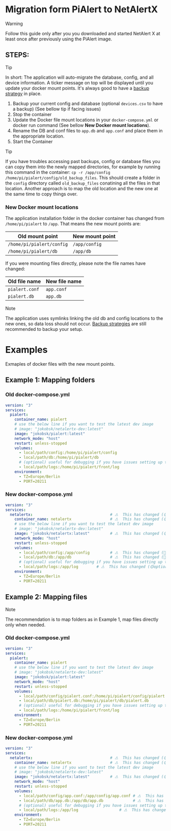 # Migration form PiAlert to NetAlertX

> [!WARNING] 
> Follow this guide only after you you downloaded and started NetAlert X at least once after previously using the PiAlert image.

## STEPS: 

> [!TIP] 
> In short: The application will auto-migrate the database, config, and all device information. A ticker message on top will be displayed until you update your docker mount points. It's always good to have a [backup strategy](https://github.com/jokob-sk/NetAlertX/blob/main/docs/BACKUPS.md) in place.

1. Backup your current config and database (optional `devices.csv` to have a backup) (See bellow tip if facing issues)
2. Stop the container 
2. Update the Docker file mount locations in your `docker-compose.yml` or docker run command (See bellow **New Docker mount locations**). 
3. Rename the DB and conf files to `app.db` and `app.conf` and place them in the appropriate location.
4. Start the Container


> [!TIP] 
> If you have troubles accessing past backups, config or database files you can copy them into the newly mapped directories, for example by running this command in the container:  `cp -r /app/config /home/pi/pialert/config/old_backup_files`. This should create a folder in the `config` directory called `old_backup_files` conatining all the files in that location. Another approach is to map the old location and the new one at the same time to copy things over. 


### New Docker mount locations

The application installation folder in the docker container has changed from `/home/pi/pialert` to `/app`. That means the new mount points are:

 | Old mount point | New mount point | 
 |----------------------|---------------| 
 | `/home/pi/pialert/config` | `/app/config` |
 | `/home/pi/pialert/db` | `/app/db` |


 If you were mounting files directly, please note the file names have changed:

 | Old file name | New file name | 
 |----------------------|---------------| 
 | `pialert.conf` | `app.conf` |
 | `pialert.db` | `app.db` |


> [!NOTE] 
> The application uses symlinks linking the old db and config locations to the new ones, so data loss should not occur. [Backup strategies](https://github.com/jokob-sk/NetAlertX/blob/main/docs/BACKUPS.md) are still recommended to backup your setup.


# Examples

Exmaples of docker files with the new mount points.

## Example 1: Mapping folders

### Old docker-compose.yml

```yaml
version: "3"
services:
  pialert:
    container_name: pialert
    # use the below line if you want to test the latest dev image
    # image: "jokobsk/netalertx-dev:latest" 
    image: "jokobsk/pialert:latest"      
    network_mode: "host"        
    restart: unless-stopped
    volumes:
      - local/path/config:/home/pi/pialert/config  
      - local/path/db:/home/pi/pialert/db         
      # (optional) useful for debugging if you have issues setting up the container
      - local/path/logs:/home/pi/pialert/front/log
    environment:
      - TZ=Europe/Berlin      
      - PORT=20211
```

### New docker-compose.yml

```yaml
version: "3"
services:
  netalertx:                                  # ⚠  This has changed (🟡optional) 
    container_name: netalertx                 # ⚠  This has changed (🟡optional) 
    # use the below line if you want to test the latest dev image
    # image: "jokobsk/netalertx-dev:latest" 
    image: "jokobsk/netalertx:latest"         # ⚠  This has changed (🟡optional/🔺required in future) 
    network_mode: "host"        
    restart: unless-stopped
    volumes:
      - local/path/config:/app/config         # ⚠  This has changed (🔺required) 
      - local/path/db:/app/db                 # ⚠  This has changed (🔺required) 
      # (optional) useful for debugging if you have issues setting up the container
      - local/path/logs:/app/log        # ⚠  This has changed (🟡optional) 
    environment:
      - TZ=Europe/Berlin      
      - PORT=20211
```


## Example 2: Mapping files

> [!NOTE] 
> The recommendation is to map folders as in Example 1, map files directly only when needed. 

### Old docker-compose.yml

```yaml
version: "3"
services:
  pialert:
    container_name: pialert
    # use the below line if you want to test the latest dev image
    # image: "jokobsk/netalertx-dev:latest" 
    image: "jokobsk/pialert:latest"      
    network_mode: "host"        
    restart: unless-stopped
    volumes:
      - local/path/config/pialert.conf:/home/pi/pialert/config/pialert.conf  
      - local/path/db/pialert.db:/home/pi/pialert/db/pialert.db         
      # (optional) useful for debugging if you have issues setting up the container
      - local/path/logs:/home/pi/pialert/front/log
    environment:
      - TZ=Europe/Berlin      
      - PORT=20211
```

### New docker-compose.yml

```yaml
version: "3"
services:
  netalertx:                                  # ⚠  This has changed (🟡optional) 
    container_name: netalertx                 # ⚠  This has changed (🟡optional) 
    # use the below line if you want to test the latest dev image
    # image: "jokobsk/netalertx-dev:latest" 
    image: "jokobsk/netalertx:latest"         # ⚠  This has changed (🟡optional/🔺required in future) 
    network_mode: "host"        
    restart: unless-stopped
    volumes:
      - local/path/config/app.conf:/app/config/app.conf # ⚠  This has changed (🔺required) 
      - local/path/db/app.db:/app/db/app.db             # ⚠  This has changed (🔺required) 
      # (optional) useful for debugging if you have issues setting up the container
      - local/path/logs:/app/log                  # ⚠  This has changed (🟡optional) 
    environment:
      - TZ=Europe/Berlin      
      - PORT=20211
```
